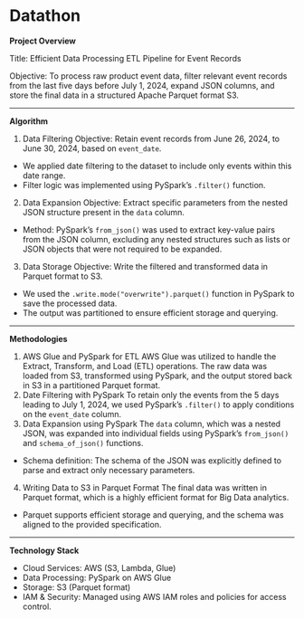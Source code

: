 # Datathon

**Project Overview**

Title: Efficient Data Processing ETL Pipeline for Event Records

Objective: To process raw product event data, filter relevant event records from the last five days before July 1, 2024, expand JSON columns, and store the final data in a structured Apache Parquet format S3.

------------------------------------------------------------------------------------------------------------------------

**Algorithm**

1. Data Filtering
  Objective: Retain event records from June 26, 2024, to June 30, 2024, based on `event_date`.
- We applied date filtering to the dataset to include only events within this date range.
- Filter logic was implemented using PySpark’s `.filter()` function.
  
2. Data Expansion
  Objective: Extract specific parameters from the nested JSON structure present in the `data` column.
- Method: PySpark’s `from_json()` was used to extract key-value pairs from the JSON column, excluding any nested structures such as lists or JSON objects that were not required to be expanded.

3. Data Storage
  Objective: Write the filtered and transformed data in Parquet format to S3.
- We used the `.write.mode("overwrite").parquet()` function in PySpark to save the processed data.
- The output was partitioned to ensure efficient storage and querying.

------------------------------------------------------------------------------------------------------------------------

**Methodologies**
1. AWS Glue and PySpark for ETL 
AWS Glue was utilized to handle the Extract, Transform, and Load (ETL) operations. The raw data was loaded from S3, transformed using PySpark, and the output stored back in S3 in a partitioned Parquet format.
3. Date Filtering with PySpark
To retain only the events from the 5 days leading to July 1, 2024, we used PySpark’s `.filter()` to apply conditions on the `event_date` column.
4. Data Expansion using PySpark
The `data` column, which was a nested JSON, was expanded into individual fields using PySpark’s `from_json()` and `schema_of_json()` functions.
- Schema definition: The schema of the JSON was explicitly defined to parse and extract only necessary parameters.
4. Writing Data to S3 in Parquet Format
The final data was written in Parquet format, which is a highly efficient format for Big Data analytics.
- Parquet supports efficient storage and querying, and the schema was aligned to the provided specification.
------------------------------------------------------------------------------------------------------------------------

**Technology Stack**
- Cloud Services: AWS (S3, Lambda, Glue)
- Data Processing: PySpark on AWS Glue
- Storage: S3 (Parquet format)
- IAM & Security: Managed using AWS IAM roles and policies for access control.
